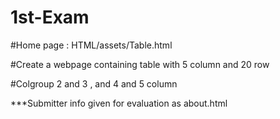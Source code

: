 # 1st-Exam

#Home page : HTML/assets/Table.html

#Create a webpage containing table with 5 column and 20 row

#Colgroup 2 and 3 , and 4 and 5 column

***Submitter info given for evaluation as about.html
